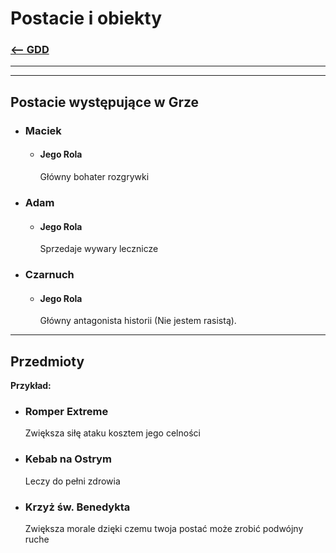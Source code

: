 # Postacie i obiekty
### [<-- GDD](/GDD/GDD.md)

---
---

## Postacie występujące w Grze

- ### Maciek
	- #### Jego Rola
	  Główny bohater rozgrywki
- ### Adam
	- #### Jego Rola
	  Sprzedaje wywary lecznicze 
- ### Czarnuch
	- #### Jego Rola
	  Główny antagonista historii (Nie jestem rasistą).

---

## Przedmioty 

**Przykład:**
- ### Romper Extreme
  Zwiększa siłę ataku kosztem jego celności
- ### Kebab na Ostrym
  Leczy do pełni zdrowia
- ### Krzyż św. Benedykta
  Zwiększa morale dzięki czemu twoja postać może zrobić podwójny ruche 

